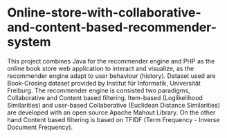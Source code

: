 # Online-store-with-collaborative-and-content-based-recommender-system
This project combines Java for the recommender engine and PHP as the online book store web application to interact and visualize, as the
recommender engine adapt to user behaviour (history). Dataset used are Book-Crosing dataset provided by Institut für Informatik,
Universität Freiburg.  The recommender engine is consisted two paradigms, Collaborative and Content based filtering. Item-based 
(Loglikelihood Similarities) and user-based Collaborative (Euclidean Distance Similarities) are developed with an open source Apache Mahout 
Library. On the other hand Content based filtering is based on TFIDF (Term Frequency - Inverse Document Frequency).
